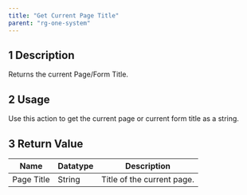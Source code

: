 ```yaml
---
title: "Get Current Page Title"
parent: "rg-one-system"
---
```


## 1 Description

Returns the current Page/Form Title.

## 2 Usage

Use this action to get the current page or current form title as a string.

## 3 Return Value

Name | Datatype | Description
--- | --- | ---
Page Title | String | Title of the current page.
